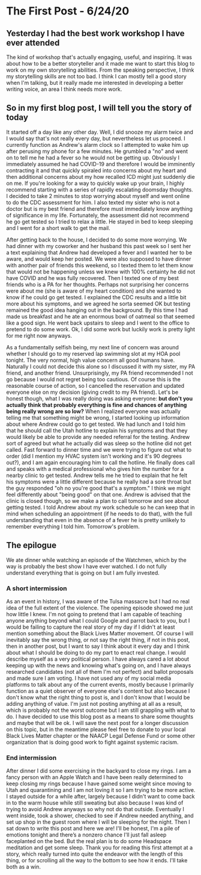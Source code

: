 # The First Post - 6/24/20
## Yesterday I had the best work workshop I have ever attended 
The kind of workshop that's actually engaging, useful, and inspiring. It was about how to be a better storyteller and it made me want to start this blog to work on my own storytelling abilities. From the speaking perspective, I think my storytelling skills are not too bad. I think I can mostly tell a good story when I'm talking, but it really made me interested in developing a better writing voice, an area I think needs more work.

## So in my first blog post, I will tell you the story of today 
It started off a day like any other day. Well, I did snooze my alarm twice and I would say that's not really every day, but nevertheless let us proceed. I currently function as Andrew's alarm clock so I attempted to wake him up after perusing my phone for a few minutes. He grumbled a "no" and went on to tell me he had a fever so he would not be getting up. Obviously I immediately assumed he had COVID-19 and therefore I would be imminently contracting it and that quickly spiraled into concerns about my heart and then additional concerns about my how recalled ICD might just suddenly die on me. If you're looking for a way to quickly wake up your brain, I highly recommend starting with a series of rapidly escalating doomsday thoughts. I decided to take 2 minutes to stop worrying about myself and went online to do the CDC assessment for him. I also texted my sister who is not a doctor but is my best friend and therefore must immediately know anything of significance in my life. Fortunately, the assessment did not recommend he go get tested so I tried to relax a little. He stayed in bed to keep sleeping and I went for a short walk to get the mail.

After getting back to the house, I decided to do some more worrying. We had dinner with my coworker and her husband this past week so I sent her a text explaining that Andrew had developed a fever and I wanted her to be aware, and would keep her posted. We were also supposed to have dinner with another pair of friends this weekend, so I texted them to let them know that would not be happening unless we knew with 100% certainty he did not have COVID and he was fully recovered. Then I texted one of my best friends who is a PA for her thoughts. Perhaps not surprising her concerns were about me (she is aware of my heart condition) and she wanted to know if he could go get tested. I explained the CDC results and a little bit more about his symptoms, and we agreed he sorta seemed OK but testing remained the good idea hanging out in the background. By this time I had made us breakfast and he ate an enormous bowl of oatmeal so that seemed like a good sign. He went back upstairs to sleep and I went to the office to pretend to do some work. Ok, I did some work but luckily work is pretty light for me right now anyways. 

As a fundamentally selfish being, my next line of concern was around whether I should go to my reserved lap swimming slot at my HOA pool tonight. The very normal, high value concern all good humans have. Naturally I could not decide this alone so I discussed it with my sister, my PA friend, and another friend. Unsurprisingly, my PA friend recommended I not go because I would not regret being too cautious. Of course this is the reasonable course of action, so I cancelled the reservation and updated everyone else on my decision (giving credit to my PA friend). Let's be honest though, what I was really doing was asking everyone: **but don't you actually think that probably everything is fine and chances of anything being really wrong are so low?** When I realized everyone was actually telling me that something might be wrong, I started looking up information about where Andrew could go to get tested. We had lunch and I told him that he should call the Utah hotline to explain his symptoms and that they would likely be able to provide any needed referral for the testing. Andrew sort of agreed but what he actually did was sleep so the hotline did not get called. Fast forward to dinner time and we were trying to figure out what to order (did I mention my HVAC system isn't working and it's 90 degrees out?), and I am again encouraging him to call the hotline. He finally does call and speaks with a medical professional who gives him the number for a nearby clinic to get tested. Andrew tells me he tried to explain that he felt his symptoms were a little different because he really had a sore throat but the guy responded "oh no you're good that's a symptom." I think we might feel differently about "being good" on that one. Andrew is advised that the clinic is closed though, so we make a plan to call tomorrow and see about getting tested. I told Andrew about my work schedule so he can keep that in mind when scheduling an appointment (if he needs to do that), with the full understanding that even in the absence of a fever he is pretty unlikely to remember everything I told him. Tomorrow's problem.

## The epilogue
We ate dinner while watching an episode of the Watchmen, which by the way is probably the best show I have ever watched. I do not fully understand everything that is going on but I am fully invested. 

### A short intermission
As an event in history, I was aware of the Tulsa massacre but I had no real idea of the full extent of the violence. The opening episode showed me just how little I knew. I'm not going to pretend that I am capable of teaching anyone anything beyond what I could Google and parrot back to you, but I would be failing to capture the real story of my day if I didn't at least mention something about the Black Lives Matter movement. Of course I will inevitably say the wrong thing, or not say the right thing, if not in this post, then in another post, but I want to say I think about it every day and I think about what I should be doing to do my part to enact real change. I would describe myself as a very political person. I have always cared a lot about keeping up with the news and knowing what's going on, and I have always researched candidates (not all of them I'm not perfect) and ballot proposals and made sure I am voting. I have not used any of my social media platforms to talk about any of the current events, mostly because I primarily function as a quiet observer of everyone else's content but also because I don't know what the right thing to post is, and I don't know that I would be adding anything of value. I'm just not posting anything at all as a result, which is probably not the worst outcome but I am still grappling with what to do. I have decided to use this blog post as a means to share some thoughts and maybe that will be ok. I will save the next post for a longer discussion on this topic, but in the meantime please feel free to donate to your local Black Lives Matter chapter or the NAACP Legal Defense Fund or some other organization that is doing good work to fight against systemic racism. 
### End intermission

After dinner I did some exercising in the backyard to close my rings. I am a fancy person with an Apple Watch and I have been really determined to keep closing my rings because I have gained some weight since moving to Utah and quarantining and I am not loving it so I am trying to be more active. I stayed outside for a while after, largely because I didn't want to come back in to the warm house while still sweating but also because I was kind of trying to avoid Andrew anyways so why not do that outside. Eventually I went inside, took a shower, checked to see if Andrew needed anything, and set up shop in the guest room where I will be sleeping for the night. Then I sat down to write this post and here we are! I'll be honest, I'm a pile of emotions tonight and there’s a nonzero chance I'll just fall asleep faceplanted on the bed. But the real plan is to do some Headspace meditation and get some sleep. Thank you for reading this first attempt at a story, which really turned into quite the endeavor with the length of this thing, or for scrolling all the way to the bottom to see how it ends. I'll take both as a win.
